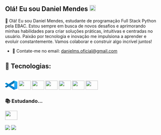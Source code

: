 ## Olá! Eu sou Daniel Mendes <img src="https://raw.githubusercontent.com/MartinHeinz/MartinHeinz/master/wave.gif" width="20px" height="20px" />

👋 Olá! Eu sou Daniel Mendes, estudante de programação Full Stack Python pela EBAC. Estou sempre em busca de novos desafios e aprimorando minhas habilidades para criar soluções práticas, intuitivas e centradas no usuário. Paixão por tecnologia e inovação me impulsiona a aprender e evoluir constantemente. Vamos colaborar e construir algo incrível juntos!

- 💬 Contate-me no email: danielms.oficial@gmail.com

## 🔧 Tecnologias:

<div style:"inline_block"><br>
<img alt="mysql" height="30" width="40" src="https://github.com/devicons/devicon/blob/master/icons/vscode/vscode-original.svg">
<img src="https://cdn.jsdelivr.net/gh/devicons/devicon@latest/icons/git/git-original.svg" width="40" height="30"/> 
<img src="https://cdn.jsdelivr.net/gh/devicons/devicon@latest/icons/html5/html5-original.svg" width="40" height="30"/> 
<img src="https://cdn.jsdelivr.net/gh/devicons/devicon@latest/icons/css3/css3-original.svg" width="40" height="30"/>
<img src="https://cdn.jsdelivr.net/gh/devicons/devicon@latest/icons/javascript/javascript-original.svg" width="40" height="30"/> 
<img src="https://cdn.jsdelivr.net/gh/devicons/devicon@latest/icons/jquery/jquery-plain-wordmark.svg" width="40" height="30"/>
<img height="30" width="40" src="https://raw.githubusercontent.com/jmnote/z-icons/master/svg/bootstrap.svg">
</div>

### 📚 Estudando... 
<img height="30" width="40" src="https://raw.githubusercontent.com/jmnote/z-icons/master/svg/bootstrap.svg">

<a href = "mailto:danielms.oficial@gmail.com"><img src="https://img.shields.io/badge/-Gmail-%23333?style=for-the-badge&logo=gmail&logoColor=white" target="_blank"></a>
  <a href="https://www.linkedin.com/in/daniel-mendes-247305236/" target="_blank"><img src="https://img.shields.io/badge/-LinkedIn-%230077B5?style=for-the-badge&logo=linkedin&logoColor=white" target="_blank"></a> 
